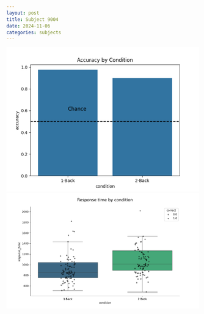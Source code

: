 ```yaml
---
layout: post
title: Subject 9004
date: 2024-11-06
categories: subjects
---
```


![](data/9004/run-9/9004_ATS_acc.png)
![](data/9004/run-9/9004_ATS_rt.png)
